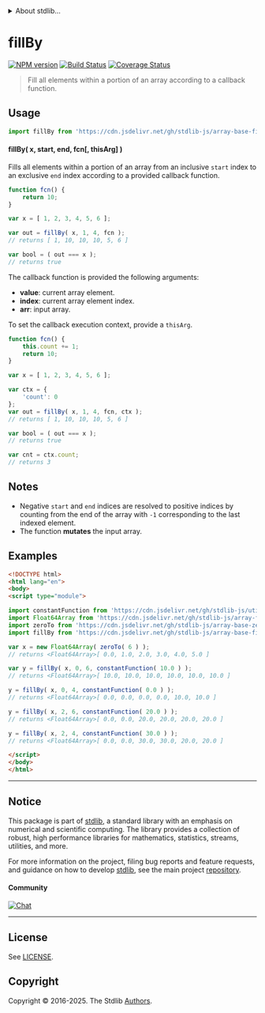 <!--

@license Apache-2.0

Copyright (c) 2025 The Stdlib Authors.

Licensed under the Apache License, Version 2.0 (the "License");
you may not use this file except in compliance with the License.
You may obtain a copy of the License at

   http://www.apache.org/licenses/LICENSE-2.0

Unless required by applicable law or agreed to in writing, software
distributed under the License is distributed on an "AS IS" BASIS,
WITHOUT WARRANTIES OR CONDITIONS OF ANY KIND, either express or implied.
See the License for the specific language governing permissions and
limitations under the License.

-->


<details>
  <summary>
    About stdlib...
  </summary>
  <p>We believe in a future in which the web is a preferred environment for numerical computation. To help realize this future, we've built stdlib. stdlib is a standard library, with an emphasis on numerical and scientific computation, written in JavaScript (and C) for execution in browsers and in Node.js.</p>
  <p>The library is fully decomposable, being architected in such a way that you can swap out and mix and match APIs and functionality to cater to your exact preferences and use cases.</p>
  <p>When you use stdlib, you can be absolutely certain that you are using the most thorough, rigorous, well-written, studied, documented, tested, measured, and high-quality code out there.</p>
  <p>To join us in bringing numerical computing to the web, get started by checking us out on <a href="https://github.com/stdlib-js/stdlib">GitHub</a>, and please consider <a href="https://opencollective.com/stdlib">financially supporting stdlib</a>. We greatly appreciate your continued support!</p>
</details>

# fillBy

[![NPM version][npm-image]][npm-url] [![Build Status][test-image]][test-url] [![Coverage Status][coverage-image]][coverage-url] <!-- [![dependencies][dependencies-image]][dependencies-url] -->

> Fill all elements within a portion of an array according to a callback function.

<!-- Section to include introductory text. Make sure to keep an empty line after the intro `section` element and another before the `/section` close. -->

<section class="intro">

</section>

<!-- /.intro -->

<!-- Package usage documentation. -->



<section class="usage">

## Usage

```javascript
import fillBy from 'https://cdn.jsdelivr.net/gh/stdlib-js/array-base-fill-by@esm/index.mjs';
```

#### fillBy( x, start, end, fcn\[, thisArg] )

Fills all elements within a portion of an array from an inclusive `start` index to an exclusive `end` index according to a provided callback function.

```javascript
function fcn() {
    return 10;
}

var x = [ 1, 2, 3, 4, 5, 6 ];

var out = fillBy( x, 1, 4, fcn );
// returns [ 1, 10, 10, 10, 5, 6 ]

var bool = ( out === x );
// returns true
```

The callback function is provided the following arguments:

-   **value**: current array element.
-   **index**: current array element index.
-   **arr**: input array.

To set the callback execution context, provide a `thisArg`.

<!-- eslint-disable no-invalid-this -->

```javascript
function fcn() {
    this.count += 1;
    return 10;
}

var x = [ 1, 2, 3, 4, 5, 6 ];

var ctx = {
    'count': 0
};
var out = fillBy( x, 1, 4, fcn, ctx );
// returns [ 1, 10, 10, 10, 5, 6 ]

var bool = ( out === x );
// returns true

var cnt = ctx.count;
// returns 3
```

</section>

<!-- /.usage -->

<!-- Package usage notes. Make sure to keep an empty line after the `section` element and another before the `/section` close. -->

<section class="notes">

## Notes

-   Negative `start` and `end` indices are resolved to positive indices by counting from the end of the array with `-1` corresponding to the last indexed element.
-   The function **mutates** the input array.

</section>

<!-- /.notes -->

<!-- Package usage examples. -->

<section class="examples">

## Examples

<!-- eslint no-undef: "error" -->

```html
<!DOCTYPE html>
<html lang="en">
<body>
<script type="module">

import constantFunction from 'https://cdn.jsdelivr.net/gh/stdlib-js/utils-constant-function@esm/index.mjs';
import Float64Array from 'https://cdn.jsdelivr.net/gh/stdlib-js/array-float64@esm/index.mjs';
import zeroTo from 'https://cdn.jsdelivr.net/gh/stdlib-js/array-base-zero-to@esm/index.mjs';
import fillBy from 'https://cdn.jsdelivr.net/gh/stdlib-js/array-base-fill-by@esm/index.mjs';

var x = new Float64Array( zeroTo( 6 ) );
// returns <Float64Array>[ 0.0, 1.0, 2.0, 3.0, 4.0, 5.0 ]

var y = fillBy( x, 0, 6, constantFunction( 10.0 ) );
// returns <Float64Array>[ 10.0, 10.0, 10.0, 10.0, 10.0, 10.0 ]

y = fillBy( x, 0, 4, constantFunction( 0.0 ) );
// returns <Float64Array>[ 0.0, 0.0, 0.0, 0.0, 10.0, 10.0 ]

y = fillBy( x, 2, 6, constantFunction( 20.0 ) );
// returns <Float64Array>[ 0.0, 0.0, 20.0, 20.0, 20.0, 20.0 ]

y = fillBy( x, 2, 4, constantFunction( 30.0 ) );
// returns <Float64Array>[ 0.0, 0.0, 30.0, 30.0, 20.0, 20.0 ]

</script>
</body>
</html>
```

</section>

<!-- /.examples -->

<!-- Section to include cited references. If references are included, add a horizontal rule *before* the section. Make sure to keep an empty line after the `section` element and another before the `/section` close. -->

<section class="references">

</section>

<!-- /.references -->

<!-- Section for related `stdlib` packages. Do not manually edit this section, as it is automatically populated. -->

<section class="related">

</section>

<!-- /.related -->

<!-- Section for all links. Make sure to keep an empty line after the `section` element and another before the `/section` close. -->


<section class="main-repo" >

* * *

## Notice

This package is part of [stdlib][stdlib], a standard library with an emphasis on numerical and scientific computing. The library provides a collection of robust, high performance libraries for mathematics, statistics, streams, utilities, and more.

For more information on the project, filing bug reports and feature requests, and guidance on how to develop [stdlib][stdlib], see the main project [repository][stdlib].

#### Community

[![Chat][chat-image]][chat-url]

---

## License

See [LICENSE][stdlib-license].


## Copyright

Copyright &copy; 2016-2025. The Stdlib [Authors][stdlib-authors].

</section>

<!-- /.stdlib -->

<!-- Section for all links. Make sure to keep an empty line after the `section` element and another before the `/section` close. -->

<section class="links">

[npm-image]: http://img.shields.io/npm/v/@stdlib/array-base-fill-by.svg
[npm-url]: https://npmjs.org/package/@stdlib/array-base-fill-by

[test-image]: https://github.com/stdlib-js/array-base-fill-by/actions/workflows/test.yml/badge.svg?branch=main
[test-url]: https://github.com/stdlib-js/array-base-fill-by/actions/workflows/test.yml?query=branch:main

[coverage-image]: https://img.shields.io/codecov/c/github/stdlib-js/array-base-fill-by/main.svg
[coverage-url]: https://codecov.io/github/stdlib-js/array-base-fill-by?branch=main

<!--

[dependencies-image]: https://img.shields.io/david/stdlib-js/array-base-fill-by.svg
[dependencies-url]: https://david-dm.org/stdlib-js/array-base-fill-by/main

-->

[chat-image]: https://img.shields.io/gitter/room/stdlib-js/stdlib.svg
[chat-url]: https://app.gitter.im/#/room/#stdlib-js_stdlib:gitter.im

[stdlib]: https://github.com/stdlib-js/stdlib

[stdlib-authors]: https://github.com/stdlib-js/stdlib/graphs/contributors

[umd]: https://github.com/umdjs/umd
[es-module]: https://developer.mozilla.org/en-US/docs/Web/JavaScript/Guide/Modules

[deno-url]: https://github.com/stdlib-js/array-base-fill-by/tree/deno
[deno-readme]: https://github.com/stdlib-js/array-base-fill-by/blob/deno/README.md
[umd-url]: https://github.com/stdlib-js/array-base-fill-by/tree/umd
[umd-readme]: https://github.com/stdlib-js/array-base-fill-by/blob/umd/README.md
[esm-url]: https://github.com/stdlib-js/array-base-fill-by/tree/esm
[esm-readme]: https://github.com/stdlib-js/array-base-fill-by/blob/esm/README.md
[branches-url]: https://github.com/stdlib-js/array-base-fill-by/blob/main/branches.md

[stdlib-license]: https://raw.githubusercontent.com/stdlib-js/array-base-fill-by/main/LICENSE

</section>

<!-- /.links -->
